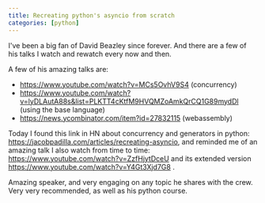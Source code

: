 ```yaml
---
title: Recreating python's asyncio from scratch
categories: [python]
---
```

I've been a big fan of David Beazley since forever. And there are a
few of his talks I watch and rewatch every now and then.

A few of his amazing talks are:
- https://www.youtube.com/watch?v=MCs5OvhV9S4 (concurrency)
- https://www.youtube.com/watch?v=lyDLAutA88s&list=PLKTT4cKtfM9HVQMZoAmkQrCQ1G89mydDl (using the base language)
- https://news.ycombinator.com/item?id=27832115 (webassembly)

Today I found this link in HN about concurrency and generators in
python: https://jacobpadilla.com/articles/recreating-asyncio, and
reminded me of an amazing talk I also watch from time to time:
https://www.youtube.com/watch?v=ZzfHjytDceU and its extended version
https://www.youtube.com/watch?v=Y4Gt3Xjd7G8 .


Amazing speaker, and very engaging on any topic he shares with the
crew. Very very recommended, as well as his python course.
